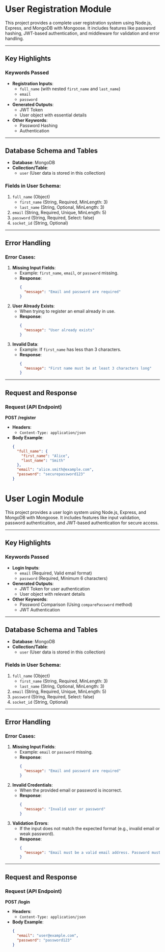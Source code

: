 # User Registration Module

This project provides a complete user registration system using Node.js, Express, and MongoDB with Mongoose. It includes features like password hashing, JWT-based authentication, and middleware for validation and error handling.

---

## Key Highlights

### Keywords Passed
- **Registration Inputs**: 
  - `full_name` (with nested `first_name` and `last_name`)
  - `email`
  - `password`
- **Generated Outputs**:
  - JWT Token
  - User object with essential details
- **Other Keywords**:
  - Password Hashing
  - Authentication

---

## Database Schema and Tables

- **Database**: MongoDB
- **Collection/Table**: 
  - `user` (User data is stored in this collection)

### Fields in User Schema:
1. `full_name` (Object)
   - `first_name` (String, Required, MinLength: 3)
   - `last_name` (String, Optional, MinLength: 3)
2. `email` (String, Required, Unique, MinLength: 5)
3. `password` (String, Required, Select: false)
4. `socket_id` (String, Optional)

---

## Error Handling

### Error Cases:
1. **Missing Input Fields**:
   - Example: `first_name`, `email`, or `password` missing.
   - **Response**: 
     ```json
     {
       "message": "Email and password are required"
     }
     ```
2. **User Already Exists**:
   - When trying to register an email already in use.
   - **Response**: 
     ```json
     {
       "message": "User already exists"
     }
     ```
3. **Invalid Data**:
   - Example: If `first_name` has less than 3 characters.
   - **Response**:
     ```json
     {
       "message": "First name must be at least 3 characters long"
     }
     ```

---

## Request and Response

### Request (API Endpoint)

**POST /register**

- **Headers**:
  - `Content-Type: application/json`
- **Body Example**:
  ```json
  {
    "full_name": {
      "first_name": "Alice",
      "last_name": "Smith"
    },
    "email": "alice.smith@example.com",
    "password": "securepassword123"
  }


# User Login Module

This project provides a user login system using Node.js, Express, and MongoDB with Mongoose. It includes features like input validation, password authentication, and JWT-based authentication for secure access.

---

## Key Highlights

### Keywords Passed
- **Login Inputs**:
  - `email` (Required, Valid email format)
  - `password` (Required, Minimum 6 characters)
- **Generated Outputs**:
  - JWT Token for user authentication
  - User object with relevant details
- **Other Keywords**:
  - Password Comparison (Using `comparePassword` method)
  - JWT Authentication

---

## Database Schema and Tables

- **Database**: MongoDB
- **Collection/Table**: 
  - `user` (User data is stored in this collection)

### Fields in User Schema:
1. `full_name` (Object)
   - `first_name` (String, Required, MinLength: 3)
   - `last_name` (String, Optional, MinLength: 3)
2. `email` (String, Required, Unique, MinLength: 5)
3. `password` (String, Required, Select: false)
4. `socket_id` (String, Optional)

---

## Error Handling

### Error Cases:
1. **Missing Input Fields**:
   - Example: `email` or `password` missing.
   - **Response**:
     ```json
     {
       "message": "Email and password are required"
     }
     ```
2. **Invalid Credentials**:
   - When the provided email or password is incorrect.
   - **Response**:
     ```json
     {
       "message": "Invalid user or password"
     }
     ```
3. **Validation Errors**:
   - If the input does not match the expected format (e.g., invalid email or weak password).
   - **Response**:
     ```json
     {
       "message": "Email must be a valid email address. Password must be at least 6 characters long."
     }
     ```

---

## Request and Response

### Request (API Endpoint)

**POST /login**

- **Headers**:
  - `Content-Type: application/json`
- **Body Example**:
  ```json
  {
    "email": "user@example.com",
    "password": "password123"
  }
